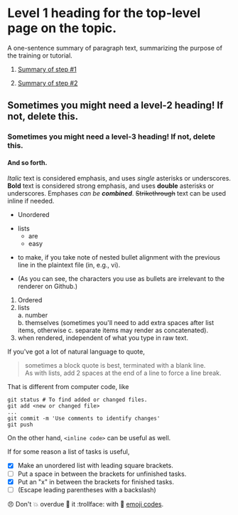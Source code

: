 # Level 1 heading for the top-level page on the topic.
A one-sentence summary of paragraph text, summarizing the purpose of the training or tutorial.

1. [Summary of step #1](RenameStep1.md)

2. [Summary of step #2](RenameStep2.md)

## Sometimes you might need a level-2 heading! If not, delete this.
### Sometimes you might need a level-3 heading! If not, delete this.
#### And so forth.

*Italic* text is considered emphasis, and uses _single_ asterisks or underscores.
**Bold** text is considered strong emphasis, and uses __double__ asterisks or underscores.
Emphases _can be **combined**_.
~~Strikethrough~~ text can be used inline if needed.

* Unordered
- lists
  * are
  - easy
* to make, if you take note of nested bullet alignment with the previous line in the plaintext file (in, e.g., vi).
- (As you can see, the characters you use as bullets are irrelevant to the renderer on Github.)

1. Ordered
2. lists  
   a. number  
   b. themselves (sometimes you'll need to add extra spaces after list items, otherwise
   c. separate items may render as concatenated).
3. when rendered, independent of what you type in raw text.

If you've got a lot of natural language to quote,
> sometimes a block quote
> is best, terminated with a blank line.  
> As with lists, add 2 spaces at the end of a line to force a line break.

That is different from computer code, like
```
git status # To find added or changed files.
git add <new or changed file>
...
git commit -m 'Use comments to identify changes'
git push
```

On the other hand, `<inline code>` can be useful as well.

If for some reason a list of tasks is useful,
- [x] Make an unordered list with leading square brackets.
- [ ] Put a space in between the brackets for unfinished tasks.
- [x] Put an "x" in between the brackets for finished tasks.
- [ ] \(Escape leading parentheses with a backslash)

:angry: Don't :collision: overdue :see_no_evil: it :trollface: with :clap: [emoji codes](https://www.webpagefx.com/tools/emoji-cheat-sheet/).

 
